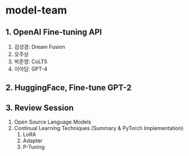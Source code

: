 # model-team 

## 1. OpenAI Fine-tuning API 
1. 김성경: Dream Fusion 
2. 오주상 
3. 박준영: CoLT5
4. 이아담: GPT-4


## 2. HuggingFace, Fine-tune GPT-2 

## 3. Review Session 
1. Open Source Language Models 
2. Continual Learning Techniques (Summary & PyTorch Implementation)
    1. LoRA 
    2. Adapter 
    3. P-Tuning
